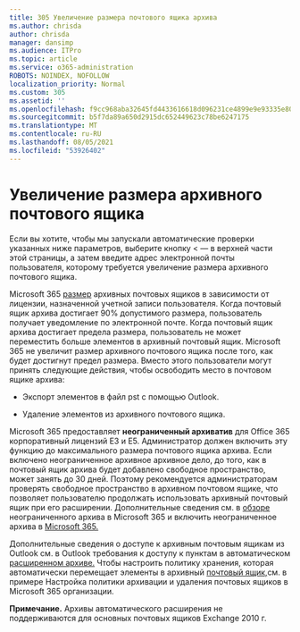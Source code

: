 ```yaml
---
title: 305 Увеличение размера почтового ящика архива
ms.author: chrisda
author: chrisda
manager: dansimp
ms.audience: ITPro
ms.topic: article
ms.service: o365-administration
ROBOTS: NOINDEX, NOFOLLOW
localization_priority: Normal
ms.custom: 305
ms.assetid: ''
ms.openlocfilehash: f9cc968aba32645fd4433616618d096231ce4899e9e93335e802af5c05524a79
ms.sourcegitcommit: b5f7da89a650d2915dc652449623c78be6247175
ms.translationtype: MT
ms.contentlocale: ru-RU
ms.lasthandoff: 08/05/2021
ms.locfileid: "53926402"
---
```

# <a name="increase-the-archive-mailbox-size"></a>Увеличение размера архивного почтового ящика


Если вы хотите, чтобы мы запускали автоматические проверки указанных ниже параметров, выберите кнопку < — в верхней части этой страницы, а затем введите адрес электронной почты пользователя, которому требуется увеличение размера архивного почтового ящика.

Microsoft 365 [размер](https://docs.microsoft.com/office365/servicedescriptions/exchange-online-service-description/exchange-online-limits#mailbox-storage-limits) архивных почтовых ящиков в зависимости от лицензии, назначенной учетной записи пользователя. Когда почтовый ящик архива достигает 90% допустимого размера, пользователь получает уведомление по электронной почте. Когда почтовый ящик архива достигает предела размера, пользователь не может переместить больше элементов в архивный почтовый ящик. Microsoft 365 не увеличит размер архивного почтового ящика после того, как будет достигнут предел размера. Вместо этого пользователи могут принять следующие действия, чтобы освободить место в почтовом ящике архива:

- Экспорт элементов в файл pst с помощью Outlook.

- Удаление элементов из архивного почтового ящика.

Microsoft 365 предоставляет **неограниченный архиватив** для Office 365 корпоративный лицензий E3 и E5. Администратор должен включить эту функцию до максимального размера почтового ящика архива. Если включено неограниченное архивное архивное дело, до того, как в почтовый ящик архива будет добавлено свободное пространство, может занять до 30 дней. Поэтому рекомендуется администраторам проверять свободное пространство в архивном почтовом ящике, что позволяет пользователю продолжать использовать архивный почтовый ящик при его расширении. Дополнительные сведения см. в [обзоре](https://docs.microsoft.com/microsoft-365/compliance/unlimited-archiving) неограниченного архива в Microsoft 365 и включить неограниченное архива в [Microsoft 365.](https://docs.microsoft.com/microsoft-365/compliance/enable-unlimited-archiving)

Дополнительные сведения о доступе к архивным почтовым ящикам из Outlook см. в Outlook требования к доступу к пунктам в автоматическом [расширенном архиве.](https://docs.microsoft.com/microsoft-365/compliance/unlimited-archiving#outlook-requirements-for-accessing-items-in-an-auto-expanded-archive) Чтобы настроить политику хранения, которая автоматически перемещает элементы в архивный [почтовый ящик,](https://docs.microsoft.com/microsoft-365/compliance/set-up-an-archive-and-deletion-policy-for-mailboxes)см. в примере Настройка политики архивации и удаления почтовых ящиков в Microsoft 365 организации.

**Примечание.** Архивы автоматического расширения не поддерживаются для основных почтовых ящиков Exchange 2010 г.
